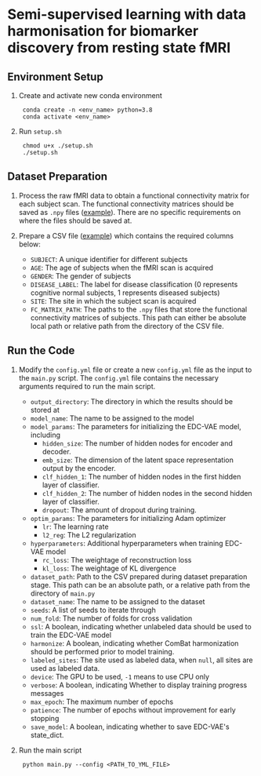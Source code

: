# Semi-supervised learning with data harmonisation for biomarker discovery from resting state fMRI

## Environment Setup

1. Create and activate new conda environment

        conda create -n <env_name> python=3.8
        conda activate <env_name>

2. Run ``setup.sh``

        chmod u+x ./setup.sh
        ./setup.sh

## Dataset Preparation

1. Process the raw fMRI data to obtain a functional connectivity matrix for each subject scan. The functional connectivity matrices should be saved as ``.npy`` files ([example](dataset/ABIDE/processed_corr_mat/)). There are no specific requirements on where the files should be saved at.

2. Prepare a CSV file ([example](dataset/ABIDE/meta.csv)) which contains the required columns below:

   - ``SUBJECT``: A unique identifier for different subjects
   - ``AGE``: The age of subjects when the fMRI scan is acquired
   - ``GENDER``: The gender of subjects
   - ``DISEASE_LABEL``: The label for disease classification (0 represents cognitive normal subjects, 1 represents diseased subjects)
   - ``SITE``: The site in which the subject scan is acquired
   - ``FC_MATRIX_PATH``: The paths to the ``.npy`` files that store the functional connectivity matrices of subjects. This path can either be absolute local path or relative path from the directory of the CSV file.

## Run the Code

1. Modify the ``config.yml`` file or create a new ``config.yml`` file as the input to the ``main.py`` script. The ``config.yml`` file contains the necessary arguments required to run the main script.

   - ``output_directory``: The directory in which the results should be stored at
   - ``model_name``: The name to be assigned to the model
   - ``model_params``: The parameters for initializing the EDC-VAE model, including
        - ``hidden_size``: The number of hidden nodes for encoder and decoder.
        - ``emb_size``: The dimension of the latent space representation output by the encoder.
        - ``clf_hidden_1``: The number of hidden nodes in the first hidden layer of classifier.
        - ``clf_hidden_2``:  The number of hidden nodes in the second hidden layer of classifier.
        - ``dropout``: The amount of dropout during training.
   - ``optim_params``: The parameters for initializing Adam optimizer
        - ``lr``: The learning rate
        - ``l2_reg``: The L2 regularization
   - ``hyperparameters``: Additional hyperparameters when training EDC-VAE model
        - ``rc_loss``: The weightage of reconstruction loss
        - ``kl_loss``: The weightage of KL divergence
   - ``dataset_path``: Path to the CSV prepared during dataset preparation stage. This path can be an absolute path, or a relative path from the directory of ``main.py``
   - ``dataset_name``: The name to be assigned to the dataset
   - ``seeds``: A list of seeds to iterate through
   - ``num_fold``: The number of folds for cross validation
   - ``ssl``: A boolean, indicating whether unlabeled data should be used to train the EDC-VAE model
   - ``harmonize``: A boolean, indicating whether ComBat harmonization should be performed prior to model training.
   - ``labeled_sites``: The site used as labeled data, when ``null``, all sites are used as labeled data.
   - ``device``: The GPU to be used, ``-1`` means to use CPU only
   - ``verbose``: A boolean, indicating Whether to display training progress messages
   - ``max_epoch``: The maximum number of epochs
   - ``patience``: The number of epochs without improvement for early stopping
   - ``save_model``: A boolean, indicating whether to save EDC-VAE's state_dict.

2. Run the main script

        python main.py --config <PATH_TO_YML_FILE>